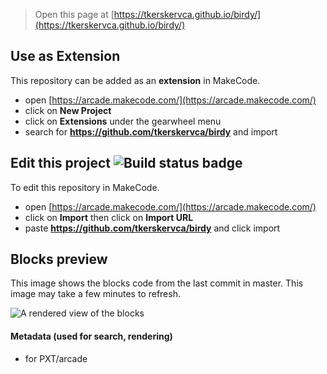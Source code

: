  


> Open this page at [https://tkerskervca.github.io/birdy/](https://tkerskervca.github.io/birdy/)

## Use as Extension

This repository can be added as an **extension** in MakeCode.

* open [https://arcade.makecode.com/](https://arcade.makecode.com/)
* click on **New Project**
* click on **Extensions** under the gearwheel menu
* search for **https://github.com/tkerskervca/birdy** and import

## Edit this project ![Build status badge](https://github.com/tkerskervca/birdy/workflows/MakeCode/badge.svg)

To edit this repository in MakeCode.

* open [https://arcade.makecode.com/](https://arcade.makecode.com/)
* click on **Import** then click on **Import URL**
* paste **https://github.com/tkerskervca/birdy** and click import

## Blocks preview

This image shows the blocks code from the last commit in master.
This image may take a few minutes to refresh.

![A rendered view of the blocks](https://github.com/tkerskervca/birdy/raw/master/.github/makecode/blocks.png)

#### Metadata (used for search, rendering)

* for PXT/arcade
<script src="https://makecode.com/gh-pages-embed.js"></script><script>makeCodeRender("{{ site.makecode.home_url }}", "{{ site.github.owner_name }}/{{ site.github.repository_name }}");</script>
